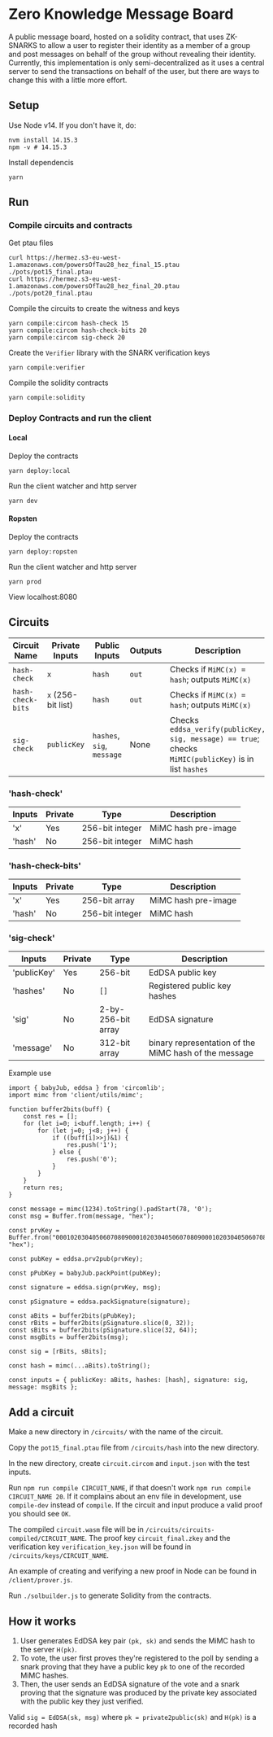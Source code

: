 # Zero Knowledge Message Board

A public message board, hosted on a solidity contract, that uses ZK-SNARKS to allow a user to register their identity as a member of a group and post messages on behalf of the group without revealing their identity. Currently, this implementation is only semi-decentralized as it uses a central server to send the transactions on behalf of the user, but there are ways to change this with a little more effort.

## Setup

Use Node v14. If you don't have it, do:

```
nvm install 14.15.3
npm -v # 14.15.3
```

Install dependencis
```
yarn
```

## Run

### Compile circuits and contracts

Get ptau files
```
curl https://hermez.s3-eu-west-1.amazonaws.com/powersOfTau28_hez_final_15.ptau ./pots/pot15_final.ptau
curl https://hermez.s3-eu-west-1.amazonaws.com/powersOfTau28_hez_final_20.ptau ./pots/pot20_final.ptau
```

Compile the circuits to create the witness and keys
```
yarn compile:circom hash-check 15
yarn compile:circom hash-check-bits 20
yarn compile:circom sig-check 20
```

Create the `Verifier` library with the SNARK verification keys
```
yarn compile:verifier
```

Compile the solidity contracts
```
yarn compile:solidity
```

### Deploy Contracts and run the client

#### Local
Deploy the contracts
```
yarn deploy:local
```

Run the client watcher and http server
```
yarn dev
```

#### Ropsten
Deploy the contracts
```
yarn deploy:ropsten
```
Run the client watcher and http server
```
yarn prod
```

View localhost:8080

## Circuits

| Circuit Name | Private Inputs | Public Inputs              | Outputs | Description                                                                                           |
| ------------ | -------------- | -------------------------- | ------- | ----------------------------------------------------------------------------------------------------- |
| `hash-check`       | `x`            | `hash`                     | `out`   | Checks if `MiMC(x) = hash`; outputs `MiMC(x)`                                                         |
| `hash-check-bits` | `x` (256-bit list) | `hash`                   | `out` | Checks if `MiMC(x) = hash`; outputs `MiMC(x)`                                                               |
| `sig-check`  | `publicKey`    | `hashes`, `sig`, `message` | None    | Checks `eddsa_verify(publicKey, sig, message) == true`; checks `MiMIC(publicKey)` is in list `hashes` |

### 'hash-check'

| Inputs      | Private | Type               | Description                                           |
| ----------- | ------- | ------------------ | ----------------------------------------------------- |
| 'x' | Yes     | 256-bit integer            | MiMC hash pre-image |
| 'hash'    | No      | 256-bit integer      | MiMC hash |

### 'hash-check-bits'

| Inputs      | Private | Type               | Description                                           |
| ----------- | ------- | ------------------ | ----------------------------------------------------- |
| 'x' | Yes     | 256-bit array            | MiMC hash pre-image |
| 'hash'    | No      |  256-bit integer     | MiMC hash |

### 'sig-check'

| Inputs      | Private | Type               | Description                                           |
| ----------- | ------- | ------------------ | ----------------------------------------------------- |
| 'publicKey' | Yes     | 256-bit            | EdDSA public key                                      |
| 'hashes'    | No      | `[]`               | Registered public key hashes                          |
| 'sig'       | No      | 2-by-256-bit array | EdDSA signature                                       |
| 'message'   | No      | 312-bit array      | binary representation of the MiMC hash of the message |

Example use

```
import { babyJub, eddsa } from 'circomlib';
import mimc from 'client/utils/mimc';

function buffer2bits(buff) {
    const res = [];
    for (let i=0; i<buff.length; i++) {
        for (let j=0; j<8; j++) {
            if ((buff[i]>>j)&1) {
                res.push('1');
            } else {
                res.push('0');
            }
        }
    }
    return res;
}

const message = mimc(1234).toString().padStart(78, '0');
const msg = Buffer.from(message, "hex");

const prvKey = Buffer.from("0001020304050607080900010203040506070809000102030405060708090001", "hex");

const pubKey = eddsa.prv2pub(prvKey);

const pPubKey = babyJub.packPoint(pubKey);

const signature = eddsa.sign(prvKey, msg);

const pSignature = eddsa.packSignature(signature);

const aBits = buffer2bits(pPubKey);
const rBits = buffer2bits(pSignature.slice(0, 32));
const sBits = buffer2bits(pSignature.slice(32, 64));
const msgBits = buffer2bits(msg);

const sig = [rBits, sBits];

const hash = mimc(...aBits).toString();

const inputs = { publicKey: aBits, hashes: [hash], signature: sig, message: msgBits };
```

## Add a circuit

Make a new directory in `/circuits/` with the name of the circuit.

Copy the `pot15_final.ptau` file from `/circuits/hash` into the new directory.

In the new directory, create `circuit.circom` and `input.json` with the test inputs.

Run `npm run compile CIRCUIT_NAME`, if that doesn't work `npm run compile CIRCUIT_NAME 20`. If it complains about an env file in development, use `compile-dev` instead of `compile`.
If the circuit and input produce a valid proof you should see `OK`.

The compiled `circuit.wasm` file will be in `/circuits/circuits-compiled/CIRCUIT_NAME`.
The proof key `circuit_final.zkey` and the verification key `verification_key.json` will be found in `/circuits/keys/CIRCUIT_NAME`.

An example of creating and verifying a new proof in Node can be found in `/client/prover.js`.

Run `./solbuilder.js` to generate Solidity from the contracts.

## How it works

1. User generates EdDSA key pair `(pk, sk)` and sends the MiMC hash to the server `H(pk)`.
2. To vote, the user first proves they're registered to the poll by sending a snark proving that they have a public key `pk` to one of the recorded MiMC hashes.
3. Then, the user sends an EdDSA signature of the vote and a snark proving that the signature was produced by the private key associated with the public key they just verified.

Valid `sig = EdDSA(sk, msg)`
where `pk = private2public(sk)`
and `H(pk)` is a recorded hash
